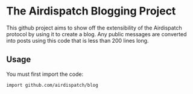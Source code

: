 # The Airdispatch Blogging Project

This github project aims to show off the extensibility of the Airdispatch protocol by using it to create a blog. Any public messages are converted into posts using this code that is less than 200 lines long.

## Usage

You must first import the code:

    import github.com/airdispatch/blog
